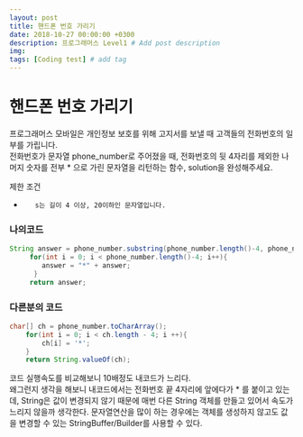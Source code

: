 ```yaml
---
layout: post
title: 핸드폰 번호 가리기
date: 2018-10-27 00:00:00 +0300
description: 프로그래머스 Level1 # Add post description
img: 
tags: [Coding test] # add tag
---
```


# 핸드폰 번호 가리기
  프로그래머스 모바일은 개인정보 보호를 위해 고지서를 보낼 때 고객들의 전화번호의 일부를 가립니다.  
  전화번호가 문자열 phone_number로 주어졌을 때, 전화번호의 뒷 4자리를 제외한 나머지 숫자를 전부 * 으로 가린
   문자열을 리턴하는 함수, solution을 완성해주세요.

   제한 조건
   - 		s는 길이 4 이상, 20이하인 문자열입니다.

### 나의코드
~~~java
String answer = phone_number.substring(phone_number.length()-4, phone_number.length());
     for(int i = 0; i < phone_number.length()-4; i++){  
        answer = "*" + answer;  
      }
     return answer;
~~~
### 다른분의 코드
~~~java
char[] ch = phone_number.toCharArray();
    for(int i = 0; i < ch.length - 4; i ++){
        ch[i] = '*';
    }
    return String.valueOf(ch);
~~~
코드 실행속도를 비교해보니 10배정도 내코드가 느리다.  
왜그런지 생각을 해보니 내코드에서는 전화번호 끝 4자리에 앞에다가 * 를 붙이고 있는데, String은 값이 변경되지 않기 때문에 매번 다른 String 객체를 만들고 있어서 속도가 느리지 않을까 생각한다. 문자열연산을 많이 하는 경우에는 객체를 생성하지 않고도 값을 변경할 수 있는 StringBuffer/Builder를 사용할 수 있다.
